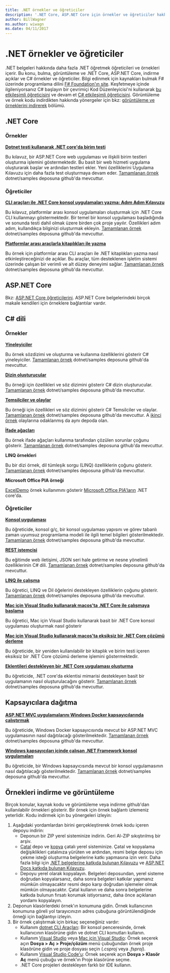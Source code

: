 ```yaml
---
title: .NET örnekler ve öğreticiler
description: '.NET Core, ASP.NET Core için örnekler ve öğreticiler hakkında bilgi ve C# yardımcı dil .NET hakkında bilgi edinin.'
author: BillWagner
ms.author: wiwagn
ms.date: 04/11/2017
---
```


# <a name="net-samples-and-tutorials"></a>.NET örnekler ve öğreticiler

.NET belgeleri hakkında daha fazla .NET öğretmek öğreticileri ve örnekleri içerir. Bu konu, bulma, görüntüleme ve .NET Core, ASP.NET Core, indirme açıklar ve C# örnekler ve öğreticiler. Bilgi edinmek için kaynakları bulmak F# üzerinde programlama dilini [ F# Foundation'ın site](https://fsharp.org/learn.html). Keşfetmeye içinde ilgileniyorsanız C# başlayın bir çevrimiçi Kod Düzenleyicisi'ni kullanarak [bu etkileşimli öğreticisini](https://www.microsoft.com/net/learn/in-browser-tutorial/1) ve devam et [ C# etkileşimli öğreticisini](../csharp/tutorials/intro-to-csharp/index.md). Görüntüleme ve örnek kodu indirdikten hakkında yönergeler için bkz: [görüntüleme ve örneklerini indirerek](#viewing-and-downloading-samples) bölümü.

## <a name="net-core"></a>.NET Core

### <a name="samples"></a>Örnekler

**[Dotnet testi kullanarak .NET core'da birim testi](../core/testing/unit-testing-with-dotnet-test.md)**

Bu kılavuz, bir ASP.NET Core web uygulaması ve ilişkili birim testleri oluşturma işlemini göstermektedir. Bu basit bir web hizmeti uygulama oluşturarak başlar ve ardından testleri ekler. Yeni özelliklerini Uygulama Kılavuzu için daha fazla test oluşturmaya devam eder. [Tamamlanan örnek](https://github.com/dotnet/samples/tree/master/core/getting-started/unit-testing-using-dotnet-test) dotnet/samples deposuna github'da mevcuttur.

### <a name="tutorials"></a>Öğreticiler

**[CLI araçları ile .NET Core konsol uygulamaları yazma: Adım Adım Kılavuzu](../core/tutorials/using-with-xplat-cli.md)**

Bu kılavuz, platformlar arası konsol uygulamaları oluşturmak için .NET Core CLI kullanmayı göstermektedir. Bir temel bir konsol uygulaması başladığında ve sonunda testi dahil olmak üzere birden çok proje yayılır. Özellikleri adım adım, kullandıkça bilginizi oluşturmak ekleyin. [Tamamlanan örnek](https://github.com/dotnet/samples/tree/master/core/console-apps) dotnet/samples deposuna github'da mevcuttur.

**[Platformlar arası araçlarla kitaplıkları ile yazma](../core/tutorials/libraries.md)**

Bu örnek için platformlar arası CLI araçları ile .NET kitaplıkları yazma nasıl etkinleştireceğinizi de açıklar. Bu araçlar, tüm desteklenen işletim sistemi üzerinde çalışan bir verimli ve alt düzey deneyimi sağlar. [Tamamlanan örnek](https://github.com/dotnet/samples/tree/master/framework/libraries/frameworks-library) dotnet/samples deposuna github'da mevcuttur.

## <a name="aspnet-core"></a>ASP.NET Core

Bkz: [ASP.NET Core öğreticilerini](/aspnet/core/tutorials/). ASP.NET Core belgelerindeki birçok makale kendileri için örneklere bağlantılar vardır.

## <a name="c-language"></a>C# dili

### <a name="samples"></a>Örnekler

**[Yineleyiciler](../csharp/iterators.md)**

Bu örnek sözdizimi ve oluşturma ve kullanma özelliklerini gösterir C# yineleyiciler. [Tamamlanan örnek](https://github.com/dotnet/samples/tree/master/csharp/iterators) dotnet/samples deposuna github'da mevcuttur.

**[Dizin oluşturucular](../csharp/indexers.md)**

Bu örneği için özellikleri ve söz dizimini gösterir C# dizin oluşturucular. [Tamamlanan örnek](https://github.com/dotnet/samples/tree/master/csharp/indexers) dotnet/samples deposuna github'da mevcuttur.

**[Temsilciler ve olaylar](../csharp/delegates-events.md)**

Bu örneği için özellikleri ve söz dizimini gösterir C# Temsilciler ve olaylar. [Tamamlanan örnek](https://github.com/dotnet/samples/tree/master/csharp/delegates-and-events) dotnet/samples deposuna github'da mevcuttur. A [ikinci örnek](https://github.com/dotnet/samples/tree/master/csharp/events) olaylarına odaklanmış da aynı depoda olan.

**[İfade ağaçları](../csharp/expression-trees.md)**

Bu örnek ifade ağaçları kullanma tarafından çözülen sorunlar çoğunu gösterir. [Tamamlanan örnek](https://github.com/dotnet/samples/tree/master/csharp/expression-trees) dotnet/samples deposuna github'da mevcuttur.

**LINQ örnekleri**

Bu bir dizi örnek, dil tümleşik sorgu (LINQ) özelliklerin çoğunu gösterir. [Tamamlanan örnek](https://github.com/dotnet/samples/tree/master/core/linq/csharp) dotnet/samples deposuna github'da mevcuttur.

**Microsoft Office PIA örneği**

[ExcelDemo](https://github.com/dotnet/samples/tree/master/core/extensions/ExcelDemo) örnek kullanımını gösterir [Microsoft Office PIA'ların](/visualstudio/vsto/office-primary-interop-assemblies) .NET core'da.

### <a name="tutorials"></a>Öğreticiler

**[Konsol uygulaması](../csharp/tutorials/console-teleprompter.md)**

Bu öğreticide, konsol g/ç, bir konsol uygulaması yapısını ve görev tabanlı zaman uyumsuz programlama modeli ile ilgili temel bilgileri gösterilmektedir. [Tamamlanan örnek](https://github.com/dotnet/samples/tree/master/csharp/getting-started/console-teleprompter) dotnet/samples deposuna github'da mevcuttur.

**[REST istemcisi](../csharp/tutorials/console-webapiclient.md)**

Bu eğitimde web iletişimi, JSON seri hale getirme ve nesne yönelimli özelliklerinin C# dili. [Tamamlanan örnek](https://github.com/dotnet/samples/tree/master/csharp/getting-started/console-webapiclient) dotnet/samples deposuna github'da mevcuttur.

**[LINQ ile çalışma](../csharp/tutorials/working-with-linq.md)**

Bu öğretici, LINQ ve Dil öğelerini destekleyen özelliklerin çoğunu gösterir. [Tamamlanan örnek](https://github.com/dotnet/samples/tree/master/csharp/getting-started/console-linq) dotnet/samples deposuna github'da mevcuttur.

**[Mac için Visual Studio kullanarak macos'ta .NET Core ile çalışmaya başlama](../core/tutorials/using-on-mac-vs.md)**

Bu öğretici, Mac için Visual Studio kullanarak basit bir .NET Core konsol uygulaması oluşturmak nasıl gösterir

**[Mac için Visual Studio kullanarak macos'ta eksiksiz bir .NET Core çözümü derleme](../core/tutorials/using-on-mac-vs-full-solution.md)**

Bu öğreticide, bir yeniden kullanılabilir bir kitaplık ve birim testi içeren eksiksiz bir .NET Core çözümü derleme işlemini göstermektedir.

**[Eklentileri destekleyen bir .NET Core uygulaması oluşturma](../core/tutorials/creating-app-with-plugin-support.md)**

Bu öğreticide, .NET core'da eklentisi mimarisi destekleyen basit bir uygulamanın nasıl oluşturulacağını gösterir. [Tamamlanan örnek](https://github.com/dotnet/samples/tree/master/core/extensions/AppWithPlugin) dotnet/samples deposuna github'da mevcuttur.

## <a name="deploying-to-containers"></a>Kapsayıcılara dağıtma

**[ASP.NET MVC uygulamalarını Windows Docker kapsayıcılarında çalıştırmak](../framework/docker/aspnetmvc.md)**

Bu öğreticide, Windows Docker kapsayıcısında mevcut bir ASP.NET MVC uygulamasının nasıl dağıtılacağı gösterilmektedir. [Tamamlanan örnek](https://github.com/dotnet/samples/tree/master/framework/docker/MVCRandomAnswerGenerator) dotnet/samples deposuna github'da mevcuttur.

**[Windows kapsayıcıları içinde çalışan .NET Framework konsol uygulamaları](../framework/docker/console.md)**

Bu öğreticide, bir Windows kapsayıcısında mevcut bir konsol uygulamasının nasıl dağıtılacağı gösterilmektedir. [Tamamlanan örnek](https://github.com/dotnet/samples/tree/master/framework/docker/ConsoleRandomAnswerGenerator) dotnet/samples deposuna github'da mevcuttur.

## <a name="viewing-and-downloading-samples"></a>Örnekleri indirme ve görüntüleme

Birçok konular, kaynak kodu ve görüntüleme veya indirme github'dan kullanılabilir örnekleri gösterir. Bir örnek için örnek bağlantı izlemeniz yeterlidir. Kodu indirmek için bu yönergeleri izleyin:

1. Aşağıdaki yordamlardan birini gerçekleştirerek örnek kodu içeren depoyu indirin:
   * Deponun bir ZIP yerel sisteminize indirin. Geri Al-ZIP sıkıştırılmış bir arşiv.
   * [Çatal](https://help.github.com/articles/fork-a-repo/) depo ve [kopya](https://help.github.com/articles/cloning-a-repository/) çatalı yerel sisteminize. Çatal ve kopyalama değişiklikleri çatalınıza yürüten ve ardından, resmi belge deposu için çekme isteği oluşturma belgelerine katkı yapmasına izin verir. Daha fazla bilgi için [.NET belgelerine katkıda bulunan Kılavuzu](https://github.com/dotnet/docs/blob/master/CONTRIBUTING.md) ve [ASP.NET Docs katkıda bulunan Kılavuzu](https://github.com/aspnet/Docs/blob/master/CONTRIBUTING.md).
   * Depoyu yerel olarak kopyalayın. Belgeleri deposundan, yerel sisteme doğrudan kopyalarsanız, daha sonra belgeleri katkılar yapmanız mümkün olmayacaktır resmi depo karşı doğrudan işlemeler olmak mümkün olmayacaktır. Çatal kullanın ve daha sonra belgelerine katkıda bulunun fırsatı korumak istiyorsanız, daha önce açıklanan yordamı kopyalayın.
1. Deponun klasörlerdeki örnek'ın konumuna gidin. Örnek kullanıcının konumuna göreli yol tarayıcınızın adres çubuğuna görüntülendiğinde örneği için bağlantıyı izleyin.
1. Bir örnek çalıştırmak için birkaç seçeneğiniz vardır:
   * Kullanım [dotnet CLI Araçları](../core/tools/index.md): Bir konsol penceresinde, örnek kullanıcının klasörüne gidin ve dotnet CLI komutları kullanın.
   * Kullanım [Visual Studio](https://visualstudio.microsoft.com/) veya [Mac için Visual Studio](https://visualstudio.microsoft.com/vs/visual-studio-mac/): Örnek seçerek açın **Dosya > Aç > Proje/çözüm** menü çubuğundan örnek proje klasörüne gidin ve proje dosyası seçin (*.csproj* veya *.fsproj*).
   * Kullanım [Visual Studio Code'u](https://code.visualstudio.com/): Örnek seçerek açın **Dosya > Klasör Aç** menü çubuğu ve örnek'ın Proje klasörüne seçme.
   * .NET Core projeleri destekleyen farklı bir IDE kullanın.
